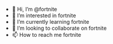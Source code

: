 - 👋 Hi, I’m @fortnite
- 👀 I’m interested in fortnite
- 🌱 I’m currently learning fortnite
- 💞️ I’m looking to collaborate on fortnite
- 📫 How to reach me fortnite

<!---
adrianstav/adrianstav is a ✨ special ✨ repository because its `README.md` (this file) appears on your GitHub profile.
You can click the Preview link to take a look at your changes.
--->
